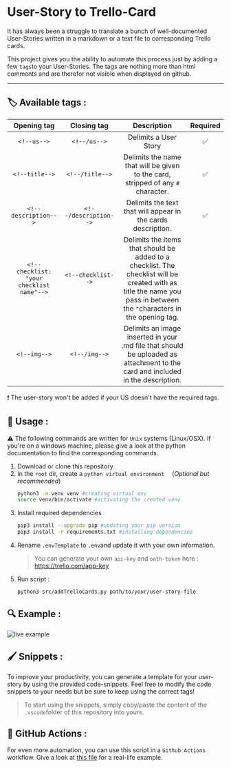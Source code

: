 # User-Story to Trello-Card

It has always been a struggle to translate a bunch of well-documented User-Stories written in a markdown or a text file to corresponding Trello cards. 

This project gives you the ability to automate this process just by adding a few `tags`to your User-Stories. 
The tags are nothing more than html comments and are therefor not visible when displayed on github. 

----
## 🏷 Available tags :
| Opening tag | Closing tag | Description | Required |
|:-----------:|:-------------:|:-----------:|:--------:|
| `<!--us-->` | `<!--/us-->`    | Delimits a User Story | ✅
| `<!--title-->` | `<!--/title-->` | Delimits the name that will be given to the card, stripped of any `#` character. | ✅
| `<!--description-->` | `<!--/description-->` | Delimits the text that will appear in the cards description. | ✅
| `<!--checklist: "your checklist name"-->` | `<!--checklist-->` | Delimits the items that should be added to a checklist. The checklist will be created with as title the name you pass in between the `"`characters in the opening tag. |
| `<!--img-->` | `<!--/img-->` | Delimits an image inserted in your .md file that should be uploaded as attachment to the card and included in the description. | 

❗️ The user-story won't be added if your US doesn't have the required tags.

## 🚀 Usage : 
⚠️ The following commands are written for `Unix` systems (Linux/OSX). If you're on a windows machine, please give a look at the python documentation to find the corresponding commands. 

1. Download or clone this repository 
2. In the `root` dir, create a `python virtual environment  ` (*Optional but recommended*)
    ```bash
    python3 -m venv venv #creating virtual env
    source venv/bin/activate #activating the created venv
    ```
3. Install required dependencies 
    ```bash
    pip3 install --upgrade pip #updating your pip version
    pip3 install -r requirements.txt #installing dependencies
    ```
4. Rename `.envTemplate` to `.env`and update it with your own information.
   > You can generate your own `api-key` and `oath-token` here : https://trello.com/app-key
5. Run script :
    ```bash
    python3 src/addTrelloCards.py path/to/your/user-story-file
    ```

## 🔍 Example :
![live example](example/img/live_example.gif)

## 🖌 Snippets : 
To improve your productivity, you can generate a template for your user-story by using the provided code-snippets. 
Feel free to modify the code snippets to your needs but be sure to keep using the correct tags! 

> To start using the snippets, simply copy/paste the content of the `.vscode`folder of this repository into yours. 

## 🎯 GitHub Actions :
For even more automation, you can use this script in a `Github Actions` workflow. Give a look at [this file](https://github.com/MMichotte/SLG_APP/blob/master/.github/workflows/Trello.yml) for a real-life example. 
